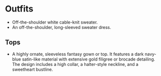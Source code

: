 # Outfits

- Off-the-shoulder white cable-knit sweater.
- An off-the-shoulder, long-sleeved sweater dress.

## Tops

- A highly ornate, sleeveless fantasy gown or top. It features a dark navy-blue satin-like material with extensive gold filigree or brocade detailing. The design includes a high collar, a halter-style neckline, and a sweetheart bustline.